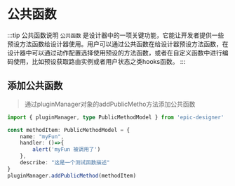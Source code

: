 # 公共函数

:::tip 公共函数说明
`公共函数` 是设计器中的一项关键功能，它能让开发者提供一些预设方法函数给设计器使用。用户可以通过公共函数在给设计器预设方法函数，在设计器中可以通过动作配置选择使用预设的方法函数，或者在自定义函数中进行编码使用，比如预设获取路由实例或者用户状态之类hooks函数。
:::



## 添加公共函数

> 通过pluginManager对象的addPublicMetho方法添加公共函数

```ts
import { pluginManager, type PublicMethodModel } from 'epic-designer'

const methodItem: PublicMethodModel = {
    name: "myFun",
    handler: ()=>{
        alert('myFun 被调用了')
    },
    describe: "这是一个测试函数描述"
}
pluginManager.addPublicMethod(methodItem)
```

